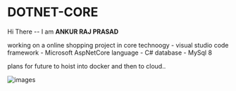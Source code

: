 # DOTNET-CORE

Hi There -- 
I am
<b>ANKUR RAJ PRASAD</b>

working on a online shopping project in core 
technoogy - visual studio code
framework - Microsoft AspNetCore
language - C#
database -  MySql 8

<p>plans for future to hoist into docker and then to cloud..</p>

![images](https://user-images.githubusercontent.com/52655401/87144642-b5a42200-c2c5-11ea-829e-6fa3540ae7a3.png)



